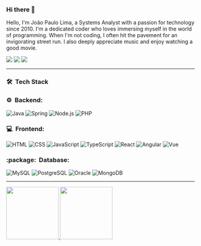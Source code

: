 ### Hi there 👋

Hello, I'm João Paulo Lima, a Systems Analyst with a passion for technology since 2010. I'm a dedicated coder who loves immersing myself in the world of programming. When I'm not coding, I often hit the pavement for an invigorating street run. I also deeply appreciate music and enjoy watching a good movie.

<a href="mailto:jptick@gmail.com"><img src="https://img.shields.io/badge/-jptick@gmail.com-D14836?style=flat&logo=Gmail&logoColor=white"/></a>
<a href="https://wa.me/5561981600679" target="_blank"><img src="https://img.shields.io/badge/-whatsapp-00e676?style=flat&logo=Whatsapp&logoColor=white"/></a>
 <a href="https://www.linkedin.com/in/joaopaulu/" target="_blank"><img src="https://img.shields.io/badge/-linkedin-0966c2?style=flat&logo=linkedin&logoColor=white"/></a>
____

### 🛠 &nbsp;Tech Stack

<h3>⚙️ &nbsp;Backend:</h3>

![Java](https://img.shields.io/badge/-Java-333333?style=flat&logo=java)
![Spring](https://img.shields.io/badge/-Spring-333333?style=flat&logo=spring)
![Node.js](https://img.shields.io/badge/-Node.js-333333?style=flat&logo=node.js)
![PHP](https://img.shields.io/badge/-PHP-333333?style=flat&logo=php)

<h3>💻 &nbsp;Frontend:</h3>

![HTML](https://img.shields.io/badge/-HTML-333333?style=flat&logo=HTML5)
![CSS](https://img.shields.io/badge/-CSS-333333?style=flat&logo=CSS3&logoColor=1572B6)
![JavaScript](https://img.shields.io/badge/-JavaScript-333333?style=flat&logo=javascript)
![TypeScript](https://img.shields.io/badge/-TypeScript-333333?style=flat&logo=typescript&logoColor=2D79C7)
![React](https://img.shields.io/badge/-React-333333?style=flat&logo=react)
![Angular](https://img.shields.io/badge/-Angular-333333?style=flat&logo=angular&logoColor=DD0031)
![Vue](https://img.shields.io/badge/-Vue.js-333333?style=flat&logo=vue.js&logoColor=4FC08D)

<h3>:package: &nbsp;Database:</h3>

![MySQL](https://img.shields.io/badge/-MySQL-333333?style=flat&logo=mysql)
![PostgreSQL](https://img.shields.io/badge/-PostgreSQL-333333?style=flat&logo=postgresql)
![Oracle](https://img.shields.io/badge/-Oracle-333333?style=flat&logo=oracle)
![MongoDB](https://img.shields.io/badge/-MongoDB-333333?style=flat&logo=mongodb)
____

<div>
<a href="https://github.com/joaopaulu">
<img height="140em" src="https://github-readme-stats.vercel.app/api/top-langs/?username=joaopaulu&layout=compact&langs_count=2&theme=dark"/>
<img height="140em" src="https://github-readme-stats.vercel.app/api?username=joaopaulu&show_icons=true&theme=dark&include_all_commits=false&count_private=true"/>
</div>  





